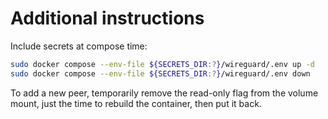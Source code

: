 # Additional instructions

Include secrets at compose time:
```bash
sudo docker compose --env-file ${SECRETS_DIR:?}/wireguard/.env up -d
sudo docker compose --env-file ${SECRETS_DIR:?}/wireguard/.env down
```

To add a new peer, temporarily remove the read-only flag from the volume mount, just the time to rebuild the container, then put it back.
